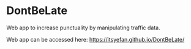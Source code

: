 # DontBeLate
Web app to increase punctuality by manipulating traffic data.

Web app can be accessed here: https://itsyefan.github.io/DontBeLate/